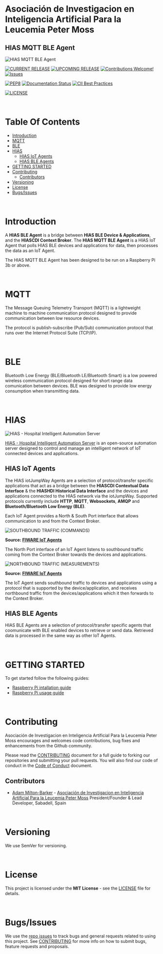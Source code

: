 # Asociación de Investigacion en Inteligencia Artificial Para la Leucemia Peter Moss
## HIAS MQTT BLE Agent

![HIAS MQTT BLE Agent](assets/images/project-banner.jpg)

[![CURRENT RELEASE](https://img.shields.io/badge/CURRENT%20RELEASE-1.0.0-blue.svg)](https://github.com/AIIAL/HIAS-MQTT-BLE-Agent/tree/1.0.0) [![UPCOMING RELEASE](https://img.shields.io/badge/CURRENT%20DEV%20BRANCH-2.0.0-blue.svg)](https://github.com/AIIAL/HIAS-MQTT-BLE-Agent/tree/2.0.0) [![Contributions Welcome!](https://img.shields.io/badge/Contributions-Welcome-lightgrey.svg)](CONTRIBUTING.md)  [![Issues](https://img.shields.io/badge/Issues-Welcome-lightgrey.svg)](issues)

 [![PEP8](https://img.shields.io/badge/code%20style-pep8-orange.svg)](https://www.python.org/dev/peps/pep-0008/) [![Documentation Status](https://readthedocs.org/projects/hias-bluetooth-iot-agent/badge/?version=latest)](https://hias-bluetooth-iot-agent.readthedocs.io/en/latest/?badge=latest)
 [![CII Best Practices](https://bestpractices.coreinfrastructure.org/projects/4983/badge)](https://bestpractices.coreinfrastructure.org/projects/4983)

[![LICENSE](https://img.shields.io/badge/LICENSE-MIT-blue.svg)](LICENSE)

&nbsp;

# Table Of Contents

- [Introduction](#introduction)
- [MQTT](#mqtt)
- [BLE](#ble)
- [HIAS](#hias)
  - [HIAS IoT Agents](#hias-iot-agents)
  - [HIAS BLE Agents](#hias-vle-agents)
- [GETTING STARTED](#getting-started)
- [Contributing](#contributing)
  - [Contributors](#contributors)
- [Versioning](#versioning)
- [License](#license)
- [Bugs/Issues](#bugs-issues)

&nbsp;

# Introduction

A **HIAS BLE Agent** is a bridge between **HIAS BLE Device & Applications**, and the **HIASCDI Context Broker**. The **HIAS MQTT BLE Agent** is a HIAS IoT Agent that polls HIAS BLE devices and applications for data, then processes the data as an IoT Agent.

The HIAS MQTT BLE Agent has been designed to be run on a Raspberry Pi 3b or above.

&nbsp;

# MQTT

The Message Queuing Telemetry Transport (MQTT) is a lightweight machine to machine communication protocol designed to provide communication between low resource devices.

The protocol is publish-subscribe (Pub/Sub) communication protocol that runs over the Internet Protocol Suite (TCP/IP).

&nbsp;

# BLE

Bluetooth Low Energy (BLE/Bluetooth LE/Bluetooth Smart) is a low powered wireless communication protocol designed for short range data comunication between devices. BLE was designed to provide low energy consumption when transmitting data.

&nbsp;

# HIAS

![HIAS - Hospital Intelligent Automation Server](assets/images/hias-network.jpg)

[HIAS - Hospital Intelligent Automation Server](https://github.com/AIIAL/HIAS-Core) is an open-source automation server designed to control and manage an intelligent network of IoT connected devices and applications.

## HIAS IoT Agents

The HIAS iotJumpWay Agents are a selection of protocol/transfer specific applications that act as a bridge between the **HIASCDI Contextual Data Interface** & the **HIASHDI Historical Data Interface** and the devices and applications connected to the HIAS network via the iotJumpWay. Supported protocols currently include **HTTP**, **MQTT**, **Websockets**, **AMQP** and **Bluetooth/Bluetooth Low Energy (BLE)**.

Each IoT Agent provides a North & South Port interface that allows communication to and from the Context Broker.

![SOUTHBOUND TRAFFIC (COMMANDS)](assets/images/southbound.jpg)

__Source: [FIWARE IoT Agents](https://fiware-tutorials.readthedocs.io/en/latest/iot-agent/index.html)__

The North Port interface of an IoT Agent listens to southbound traffic coming from the Context Broker towards the devices and applications.

![NORTHBOUND TRAFFIC (MEASUREMENTS)](assets/images/southbound.jpg)

__Source: [FIWARE IoT Agents](https://fiware-tutorials.readthedocs.io/en/latest/iot-agent/index.html)__

The IoT Agent sends southbound traffic to devices and applications using a protocol that is supported by the device/application, and receives northbound traffic from the devices/applications which it then forwards to the Context Broker.

## HIAS BLE Agents

HIAS BLE Agents are a selection of protocol/transfer specific agents that coomunicate with BLE enabled devices to retrieve or send data. Retrieved data is processed in the same way as other IoT Agents.

&nbsp;

# GETTING STARTED

To get started follow the following guides:

- [Raspberry Pi intallation guide](docs/installation/rpi.md)
- [Raspberry Pi usage guide](docs/usage/rpi.md)

&nbsp;

# Contributing
Asociación de Investigacion en Inteligencia Artificial Para la Leucemia Peter Moss encourages and welcomes code contributions, bug fixes and enhancements from the Github community.

Please read the [CONTRIBUTING](CONTRIBUTING.md "CONTRIBUTING") document for a full guide to forking our repositories and submitting your pull requests. You will also find our code of conduct in the [Code of Conduct](CODE-OF-CONDUCT.md) document.

## Contributors
- [Adam Milton-Barker](https://www.leukemiaairesearch.com/association/volunteers/adam-milton-barker "Adam Milton-Barker") - [Asociación de Investigacion en Inteligencia Artificial Para la Leucemia Peter Moss](https://www.leukemiaresearchassociation.ai "Asociación de Investigacion en Inteligencia Artificial Para la Leucemia Peter Moss") President/Founder & Lead Developer, Sabadell, Spain

&nbsp;

# Versioning
We use SemVer for versioning.

&nbsp;

# License
This project is licensed under the **MIT License** - see the [LICENSE](LICENSE "LICENSE") file for details.

&nbsp;

# Bugs/Issues
We use the [repo issues](issues "repo issues") to track bugs and general requests related to using this project. See [CONTRIBUTING](CONTRIBUTING.md "CONTRIBUTING") for more info on how to submit bugs, feature requests and proposals.